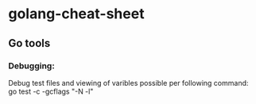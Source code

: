 # golang-cheat-sheet

## Go tools 

### Debugging:

Debug test files and viewing of varibles possible per following command:  
go test -c -gcflags "-N -l"
